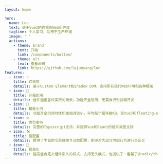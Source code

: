 ```yaml
---
layout: home

hero:
  name: Lun
  text: 基于Vue3的跨框架Web组件库
  tagline: 个人学习，勿用于生产环境
  image: ' '
  actions:
    - theme: brand
      text: 开始
      link: /components/button/
    - theme: alt
      text: 查看源码
      link: https://github.com/lejunyang/lun
features:
  - icon: ✨
    title: 跨框架
    details: 基于Custom Element和Shadow DOM，支持所有现代Web环境和各种框架
  - icon: 🎁
    title: 开箱即用
    details: 组件涵盖各种实用的场景，功能齐全易用，无需自行封装再开发
  - icon: 🚀
    title: 精致小巧
    details: 功能齐全的同时体积也相对较小，平均每个组件数KB，仅Vue3和floating-ui为必选
  - icon: ⚙️
    title: 类型支持
    details: 完整的Typescript支持，并提供Vue和React的组件类型支持
  - icon: 🛠️
    title: 易配置
    details: 提供了丰富的全局静态与动态配置，能够对大部分内部行为进行自定义
  - icon: 🎨
    title: 易美化
    details: 能完全自定义组件引入的样式，支持无头模式，也提供了一套基于@radix/theme的美观主题
---
```

